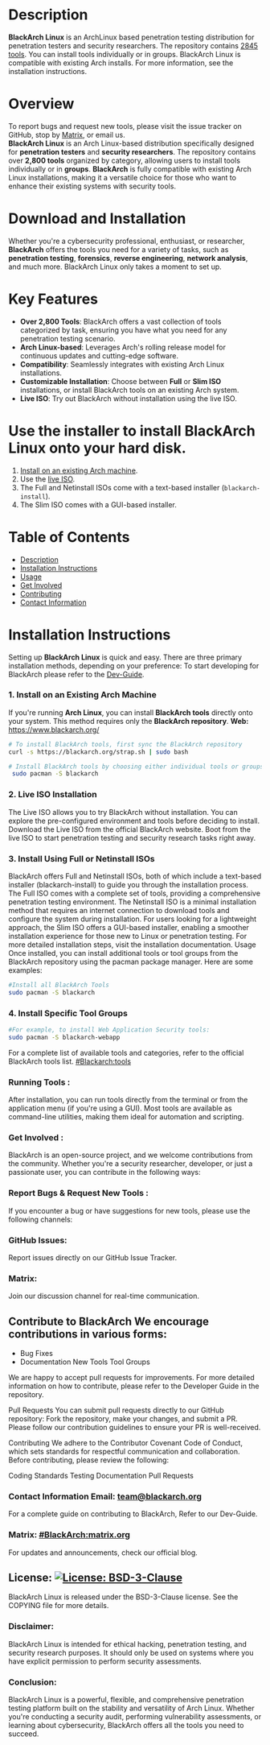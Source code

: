 # Description
**BlackArch Linux** is an ArchLinux based penetration testing distribution for
penetration testers and security researchers. The repository contains
[2845 tools](https://www.blackarch.org/tools.html). You can install tools
individually or in groups. BlackArch Linux is compatible with existing Arch
installs. For more information, see the installation instructions.
# Overview
To report bugs and request new tools, please visit the issue tracker on GitHub,
stop by [Matrix](https://matrix.to/#/#BlackArch:matrix.org), or email us.  
**BlackArch Linux** is an Arch Linux-based distribution specifically designed for **penetration testers** and **security researchers**. The repository contains over **2,800 tools** organized by category, allowing users to install tools individually or in **groups**. **BlackArch** is fully compatible with existing Arch Linux installations, making it a versatile choice for those who want to enhance their existing systems with security tools.
# Download and Installation
Whether you're a cybersecurity professional, enthusiast, or researcher, **BlackArch** offers the tools you need for a variety of tasks, such as **penetration testing**, **forensics**, **reverse engineering**, **network analysis**, and much more.
BlackArch Linux only takes a moment to set up.
# Key Features
- **Over 2,800 Tools**: BlackArch offers a vast collection of tools categorized by task, ensuring you have what you need for any penetration testing scenario.
- **Arch Linux-based**: Leverages Arch's rolling release model for continuous updates and cutting-edge software.
- **Compatibility**: Seamlessly integrates with existing Arch Linux installations.
- **Customizable Installation**: Choose between **Full** or **Slim ISO** installations, or install BlackArch tools on an existing Arch system.
- **Live ISO**: Try out BlackArch without installation using the live ISO.

# Use the installer to install BlackArch Linux onto your hard disk.
1. [Install on an existing Arch machine](https://www.blackarch.org/downloads.html#install-repo).
2. Use the [live ISO](https://blackarch.org/downloads.html).
3. The Full and Netinstall ISOs come with a text-based installer (`blackarch-install`). 
4. The Slim ISO comes with a GUI-based installer. 


# Table of Contents
- [Description](#description)
- [Installation Instructions](#installation-instructions)
- [Usage](#usage)
- [Get Involved](#get-involved)
- [Contributing](#contributing)
- [Contact Information](#contact-information)
# Installation Instructions  
Setting up **BlackArch Linux** is quick and easy. There are three primary installation methods, depending on your preference:
To start developing for BlackArch please refer to the [Dev-Guide](./docs/HOWTO-DEV.md).
### 1. **Install on an Existing Arch Machine**
If you're running **Arch Linux**, you can install **BlackArch tools** directly onto your system. This method requires only the **BlackArch repository**.
**Web:** https://www.blackarch.org/
```bash
# To install BlackArch tools, first sync the BlackArch repository
curl -s https://blackarch.org/strap.sh | sudo bash
```

```bash
# Install BlackArch tools by choosing either individual tools or groups
 sudo pacman -S blackarch
```
### 2. **Live ISO Installation**
The Live ISO allows you to try BlackArch without installation. You can explore the pre-configured environment and tools before deciding to install.
Download the Live ISO from the official BlackArch website.
Boot from the live ISO to start penetration testing and security research tasks right away.
### 3. **Install Using Full or Netinstall ISOs**
BlackArch offers Full and Netinstall ISOs, both of which include a text-based installer (blackarch-install) to guide you through the installation process.
The Full ISO comes with a complete set of tools, providing a comprehensive penetration testing environment.
The Netinstall ISO is a minimal installation method that requires an internet connection to download tools and configure the system during installation.
For users looking for a lightweight approach, the Slim ISO offers a GUI-based installer, enabling a smoother installation experience for those new to Linux or penetration testing.
For more detailed installation steps, visit the installation documentation.
Usage
Once installed, you can install additional tools or tool groups from the BlackArch repository using the pacman package manager. Here are some examples:
```bash
#Install all BlackArch Tools
sudo pacman -S blackarch
```
### 4. **Install Specific Tool Groups**

```bash
#For example, to install Web Application Security tools:
sudo pacman -S blackarch-webapp
```
For a complete list of available tools and categories, refer to the official BlackArch tools list.
[#Blackarch:tools](https://blackarch.org/tools.html)

### Running Tools :
After installation, you can run tools directly from the terminal or from the application menu (if you're using a GUI). Most tools are available as command-line utilities, making them ideal for automation and scripting.

### Get Involved :
BlackArch is an open-source project, and we welcome contributions from the community. Whether you're a security researcher, developer, or just a passionate user, you can contribute in the following ways:

### Report Bugs & Request New Tools :
If you encounter a bug or have suggestions for new tools, please use the following channels:

### GitHub Issues:
Report issues directly on our GitHub Issue Tracker.

### Matrix:
Join our discussion channel for real-time communication.
    
## Contribute to BlackArch We encourage contributions in various forms:
- Bug Fixes
- Documentation
New Tools
Tool Groups

We are happy to accept pull requests for improvements. For more detailed information on how to contribute, please refer to the Developer Guide in the repository.
    
Pull Requests
You can submit pull requests directly to our GitHub repository:
Fork the repository, make your changes, and submit a PR.
Please follow our contribution guidelines to ensure your PR is well-received.

Contributing
We adhere to the Contributor Covenant Code of Conduct, which sets standards for respectful communication and collaboration. Before contributing, please review the following:
    
Coding Standards
Testing
Documentation
Pull Requests

### Contact Information Email: team@blackarch.org
For a complete guide on contributing to BlackArch, Refer to our Dev-Guide.

### Matrix: [#BlackArch:matrix.org](https://matrix.to/#/#BlackArch:matrix.org)
For updates and announcements, check our official blog.

## License: [![License: BSD-3-Clause](https://img.shields.io/badge/License-BSD--3--Clause-blue.svg)](https://opensource.org/licenses/BSD-3-Clause)
BlackArch Linux is released under the BSD-3-Clause license. See the COPYING file for more details.

### Disclaimer:
BlackArch Linux is intended for ethical hacking, penetration testing, and security research purposes. It should only be used on systems where you have explicit permission to perform security assessments.

### Conclusion:
BlackArch Linux is a powerful, flexible, and comprehensive penetration testing platform built on the stability and versatility of Arch Linux. Whether you're conducting a security audit, performing vulnerability assessments, or learning about cybersecurity, BlackArch offers all the tools you need to succeed.
